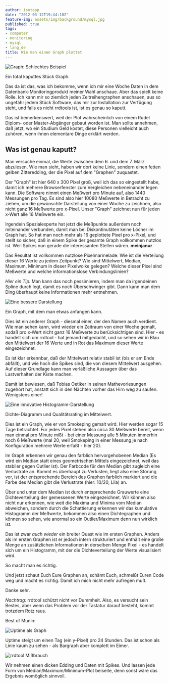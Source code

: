 ```yaml
---
author: isotopp
date: "2012-03-12T19:44:10Z"
feature-img: assets/img/background/mysql.jpg
published: true
tags:
- computer
- monitoring
- mysql
- lang_de
title: Wie man einen Graph plottet
---
```

![Graph: Schlechtes Beispiel](/uploads/graph-schlecht.png)

Ein total kaputtes Stück Graph.

Das da ist das, was ich bekomme, wenn ich mir eine Woche Daten in dem
Datenbank-Monitoringprodukt meiner Wahl anschaue.  Aber das spielt keine
Rolle.  Ich kann mir so ziemlich jeden Zeitreihengraphen anschauen, aus so
ungefähr jedem Stück Software, das mir zur Installation zur Verfügung steht,
und falls es nicht rrdtools ist, ist es genau so kaputt.

Das ist bemerkenswert, weil der Plot wahrscheinlich von einem Rudel Diplom-
oder Master-Abgänger gebaut worden ist.  Man sollte annehmen, daß jetzt, wo
ein Studium Geld kostet, diese Personen vielleicht auch zuhören, wenn ihnen
elementare Dinge erklärt werden.

## Was ist genau kaputt?

Man versuche einmal, die Werte zwischen dem 6.  und dem 7.  März abzulesen. 
Wie man sieht, haben wir dort keine Linie, sondern einen fetten gelben
Zitteredding, der die Pixel auf dem "Graphen" zuquastet.

Der "Graph" ist hier 640 x 300 Pixel groß, weil ich das so eingestellt habe,
damit ich mehrere Browserfenster zum Vergleichen nebeneinander legen kann. 
Die Software nimmt einen Meßwert pro Minute auf, also 1440 Messungen pro
Tag.  Es sind also hier 10080 Meßwerte in Betracht zu ziehen, um die
gewünschte Darstellung von einer Woche zu zeichnen, also nicht ganz 16
Meßwerte pro x-Pixel.  Unser "Graph" zeichnet nun für jeden x-Wert alle 16
Meßwerte ein.

Irgendein Spezialexperte hat jetzt die Meßpunkte außerdem noch miteinander
verbunden, damit man bei Diskontinutäten keine Löcher im Graph hat.  So hat
man noch mehr als 16 geplottete Pixel pro x-Pixel, und stellt so sicher, daß
in einem Spike der gesamte Graph vollkommen nutzlos ist.  Weil Spikes nun
gerade die interessanten Stellen wären. **meinjanur**

Das Resultat ist vollkommen nutzlose Pixelmarmelade: Wie ist die Verteilung
dieser 16 Werte zu jedem Zeitpunkt?  Wie sind Mittelwert, Median, Maximum,
Minimum in dieser Pixelwolke gelegen?  Welche dieser Pixel sind Meßwerte und
welche informationslose Verbindungslinien?

_Hier ein Tip:_ Man kann das noch pessimieren, indem man da irgendeinen
Spline durch legt, damit es noch Überschwinger gibt.  Dann kann man dem Ding
überhaupt keine Informationen mehr entnehmen.

![Eine bessere Darstellung](/uploads/graph-gut.png)

Ein Graph, mit dem man etwas anfangen kann.

Dies ist ein anderer Graph - diesmal einer, der den Namen auch verdient. 
Wie man sehen kann, wird wieder ein Zeitraum von einer Woche gemalt, sodaß
pro x-Wert nicht ganz 16 Meßwerte zu berücksichtigen sind.  Hier - es
handelt sich um rrdtool - hat jemand mitgedacht, und so sehen wir in Blau
den Mittelwert der 16 Werte und in Rot das Maximum dieser Werte
eingezeichnet.

Es ist klar erkennbar, daß der Mittelwert relativ stabil ist (bis er am Ende
abfällt), und wie hoch die Spikes sind, die von diesem Mittelwert ausgehen. 
Auf dieser Grundlage kann man verläßliche Aussagen über das Lastverhalten
der Kiste machen.

Damit ist bewiesen, daß Tobias Oetiker in seinen Mathevorlesungen zugehört
hat, anstatt sich in den Nächten vorher das Hirn weg zu saufen.  Wenigstens
einer!

![Eine innovative Histogramm-Darstellung](/uploads/graph-noch-besser.png)

Dichte-Diagramm und Qualitätsrating im Mittelwert.

Dies ist ein Graph, wie er von Smokeping gemalt wird.  Hier werden sogar 15
Tage betrachtet.  Für jedes Pixel stehen also circa 30 Meßwerte bereit, wenn
man einmal pro Minute mißt - bei einer Messung alle 5 Minuten immerhin noch
6 Meßwerte (mal 20, weil Smokeping in einer Messung je nach Konfiguration
mehrere Werte erfaßt - hier 20).

Im Graph erkennen wir genau den farblich hervorgehobenen Median (Es wird ein
Median statt eines geometrischen Mittels eingezeichnet, weil das stabiler
gegen Outlier ist).  Der Farbcode für den Median gibt zugleich eine
Verlustrate an.  Kommt es überhaupt zu Verlusten, liegt also eine Störung
vor, ist der entsprechende Bereich des Graphen farblich markiert und die
Farbe des Median gibt die Verlustrate (hier: 10/20, Lila) an.

Über und unter dem Median ist durch entsprechende Grauwerte eine
Dichteverteilung der gemessenen Werte eingezeichnet.  Wir können also nicht
nur erkennen, wie weit die Maxima und Minima vom Median abweichen, sondern
durch die Schattierung erkennen wir das kumulative Histogramm der Meßwerte,
bekommen also einen Dichtegraphen und können so sehen, wie anormal so ein
Outlier/Maximum denn nun wirklich ist.

Das ist zwar _auch wieder_ ein breiter Quast wie im ersten Graphen. 
Anders als im ersten Graphen ist er jedoch intern strukturiert und enthält
eine große Menge an zusätzlichen Informationen in derselben Menge Pixel - es
handelt sich um ein Histogramm, mit der die Dichteverteilung der Werte
visualisiert wird.

So macht man es richtig.

Und jetzt schaut Euch Eure Graphen an, schämt Euch, schmeißt Euren Code weg
und macht es richtig.  Damit ich mich nicht mehr aufregen muß.

Danke sehr.

_Nachtrag:_ rrdtool schützt nicht vor Dummheit.  Also, es versucht sein
Bestes, aber wenn das Problem vor der Tastatur darauf besteht, kommt
trotzdem Rotz raus.

Best of Munin:

![Uptime als Graph](/uploads/graph-uptime.png)

Uptime steigt um einen Tag (ein y-Pixel) pro 24 Stunden.  Das ist schon als
Linie kaum zu sehen - als Bargraph aber komplett im Eimer.

![rrdtool Mißbrauch](/uploads/graph-rrdtool-kaputt.png)

Wir nehmen einen dicken Edding und Daten mit Spikes.  Und lassen jede Form
von Median/Maximum/Minimum-Plot beiseite, denn sonst wäre das Ergebnis
womöglich sinnvoll.
